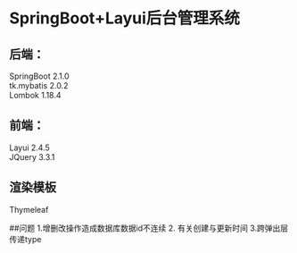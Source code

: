 # SpringBoot+Layui后台管理系统
## 后端：
SpringBoot  2.1.0  
tk.mybatis  2.0.2  
Lombok 1.18.4  
## 前端：
Layui  2.4.5  
JQuery  3.3.1

## 渲染模板
Thymeleaf

##问题
1.增删改操作造成数据库数据id不连续
2. 有关创建与更新时间
3.跨弹出层传递type

